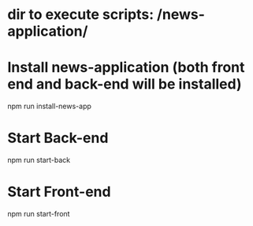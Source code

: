 # dir to execute scripts: /news-application/

# Install news-application (both front end and back-end will be installed)
npm run install-news-app

# Start Back-end
npm run start-back

# Start Front-end
npm run start-front